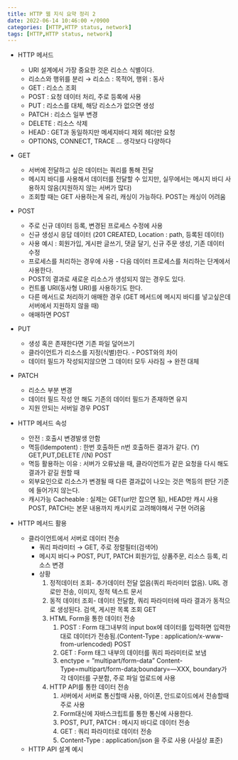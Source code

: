 ```yaml
---
title: HTTP 웹 지식 요약 정리 2
date: 2022-06-14 10:46:00 +/0900
categories: [HTTP,HTTP status, network]
tags: [HTTP,HTTP status, network]    
---
```

 

- HTTP 메서드
    - URI 설계에서 가장 중요한 것은 리소스 식별이다.
    - 리소스와 행위를 분리 → 리소스 : 목적어, 행위 : 동사
    - GET : 리소스 조회
    - POST : 요청 데이터 처리, 주로 등록에 사용
    - PUT : 리소스를 대체, 해당 리소스가 없으면 생성
    - PATCH : 리소스 일부 변경
    - DELETE : 리소스 삭제
    - HEAD : GET과 동일하지만 메세지바디 제외 헤더만 요청
    - OPTIONS, CONNECT, TRACE ... 생각보다 다양하다
    
- GET
    - 서버에 전달하고 싶은 데이터는 쿼리를 통해 전달
    - 메시지 바디를 사용해서 데이터를 전달할 수 있지만, 실무에서는 메시지 바디 사용하지 않음(지원하지 않는 서버가 많다)
    - 조회할 때는 GET 사용하는게 유리, 캐싱이 가능하다. POST는 캐싱이 어려움
- POST
    - 주로 신규 데이터 등록, 변경된 프로세스 수정에 사용
    - 신규 생성시 응답 데이터 (201 CREATED, Location : path, 등록된 데이터)
    - 사용 예시 : 회원가입, 게시판 글쓰기, 댓글 달기, 신규 주문 생성, 기존 데이터 수정
    - 프로세스를 처리하는 경우에 사용 - 다음 데이터 프로세스를 처리하는 단계에서 사용한다.
    - POST의 결과로 새로운 리소스가 생성되지 않는 경우도 있다.
    - 컨트롤 URI(동사형 URI)를 사용하기도 한다.
    - 다른 메서드로 처리하기 애매한 경우 (GET 메서드에 메시지 바디를 넣고싶은데 서버에서 지원하지 않을 때)
    - 애매하면 POST
- PUT
    - 생성 혹은 존재한다면 기존 파일 덮어쓰기
    - 클라이언트가 리소스를 지정(식별)한다. - POST와의 차이
    - 데이터 필드가 작성되지않으면 그 데이터 모두 사라짐 → 완전 대체
- PATCH
    - 리소스 부분 변경
    - 데이터 필드 작성 안 해도 기존의 데이터 필드가 존재하면 유지
    - 지원 안되는 서버일 경우 POST
- HTTP 메서드 속성
    - 안전 : 호출시 변경발생 안함
    - 멱등(Idempotent) : 한번 호출하든 n번 호출하든 결과가 같다. (Y) GET,PUT,DELETE /(N) POST
    - 멱등 활용하는 이유 : 서버가 오류났을 때, 클라이언트가 같은 요청을 다시 해도 결과가 같길 원할 때
    - 외부요인으로 리소스가 변경될 때 다른 결과값이 나오는 것은 멱등의 판단 기준에 들어가지 않는다.
    - 캐시가능 Cacheable : 실제는 GET(url만 잡으면 됨), HEAD만 캐시 사용 POST, PATCH는 본문 내용까지 캐시키로 고려해야해서 구현 어려움

- HTTP 메서드 활용
    - 클라이언트에서 서버로 데이터 전송
        - 쿼리 파라미터 → GET, 주로 정렬필터(검색어)
        - 메시지 바디→ POST, PUT, PATCH 회원가입, 상품주문, 리소스 등록, 리소스 변경
        - 상황
            1. 정적데이터 조회- 추가데이터 전달 없음(쿼리 파라미터 없음). URL 경로만 전송, 이미지, 정적 텍스트 문서
            2. 동적 데이터 조회- 데이터 전달함, 쿼리 파라미터에 따라 결과가 동적으로 생성된다. 검색, 게시판 목록 조회 GET
            3. HTML Form을 통한 데이터 전송 
                1. POST : Form 태그내부의 input box에 데이터를 입력하면 입력한대로 데이터가 전송됨.(Content-Type : application/x-www-from-urlencoded) POST
                2. GET : Form 태그 내부의 데이터를 쿼리 파라미터로 보냄
                3. enctype = ”multipart/form-data” Content-Type=multipart/form-data;boundary=—XXX, boundary가 각 데이터를 구분함, 주로 파일 업로드에 사용
            4. HTTP API를 통한 데이터 전송
                1. 서버에서 서버로 통신할때 사용, 아이폰, 안드로이드에서 전송할때 주로 사용
                2. Form대신에 자바스크립트를 통한 통신에 사용한다.
                3. POST, PUT, PATCH : 메시지 바디로 데이터 전송
                4. GET : 쿼리 파라미터로 데이터 전송
                5. Content-Type : application/json 을 주로 사용 (사실상 표준)
    - HTTP API 설계 예시